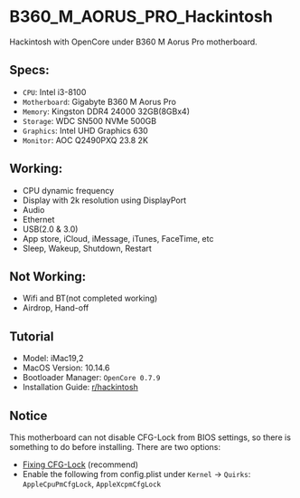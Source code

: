 # B360_M_AORUS_PRO_Hackintosh
Hackintosh with OpenCore under B360 M Aorus Pro motherboard.

## Specs:

* `CPU`: Intel i3-8100
* `Motherboard`: Gigabyte B360 M Aorus Pro
* `Memory`: Kingston DDR4 24000 32GB(8GBx4)
* `Storage`: WDC SN500 NVMe 500GB
* `Graphics`: Intel UHD Graphics 630
* `Monitor`: AOC Q2490PXQ 23.8 2K


## Working:

* CPU dynamic frequency
* Display with 2k resolution using DisplayPort
* Audio
* Ethernet
* USB(2.0 & 3.0)
* App store, iCloud, iMessage, iTunes, FaceTime, etc
* Sleep, Wakeup, Shutdown, Restart


## Not Working:

* Wifi and BT(not completed working)
* Airdrop, Hand-off


## Tutorial

* Model: iMac19,2
* MacOS Version: 10.14.6
* Bootloader Manager: `OpenCore 0.7.9`
* Installation Guide: [r/hackintosh](https://khronokernel-2.gitbook.io/opencore-vanilla-desktop-guide/)


## Notice

This motherboard can not disable CFG-Lock from BIOS settings, so there is something to do before installing. There are two options:

* [Fixing CFG-Lock](https://khronokernel-2.gitbook.io/opencore-vanilla-desktop-guide/extras/msr-lock) (recommend)
* Enable the following from config.plist under `Kernel` -> `Quirks`: `AppleCpuPmCfgLock`, `AppleXcpmCfgLock`
